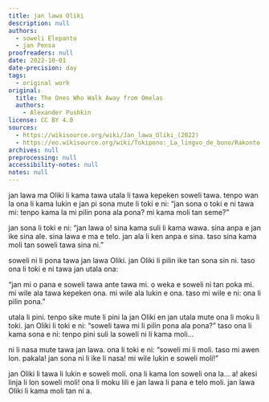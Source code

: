 ```yaml
---
title: jan lawa Oliki
description: null
authors:
  - soweli Elepanto
  - jan Pensa
proofreaders: null
date: 2022-10-01
date-precision: day
tags:
  - original work
original:
  title: The Ones Who Walk Away from Omelas
  authors:
    - Alexander Pushkin
license: CC BY 4.0
sources:
  - https://wikisource.org/wiki/Jan_lawa_Oliki_(2022)
  - https://eo.wikisource.org/wiki/Tokipono:_La_lingvo_de_bono/Rakonto:_jan_lawa_Oliki
archives: null
preprocessing: null
accessibility-notes: null
notes: null
---
```


jan lawa ma Oliki li kama tawa utala li tawa kepeken soweli tawa. tenpo wan la ona li kama lukin e jan pi sona mute li toki e ni: “jan sona o toki e ni tawa mi: tenpo kama la mi pilin pona ala pona? mi kama moli tan seme?”

jan sona li toki e ni: “jan lawa o! sina kama suli li kama wawa. sina anpa e jan ike sina ale. sina lawa e ma e telo. jan ala li ken anpa e sina. taso sina kama moli tan soweli tawa sina ni.”

soweli ni li pona tawa jan lawa Oliki. jan Oliki li pilin ike tan sona sin ni. taso ona li toki e ni tawa jan utala ona:

“jan mi o pana e soweli tawa ante tawa mi. o weka e soweli ni tan poka mi. mi wile ala tawa kepeken ona. mi wile ala lukin e ona. taso mi wile e ni: ona li pilin pona.”

utala li pini. tenpo sike mute li pini la jan Oliki en jan utala mute ona li moku li toki. jan Oliki li toki e ni: “soweli tawa mi li pilin pona ala pona?” taso ona li kama sona e ni: tenpo pini suli la soweli ni li kama moli…

ni li nasa mute tawa jan lawa. ona li toki e ni: “soweli mi li moli. taso mi awen lon. pakala! jan sona ni li ike li nasa! mi wile lukin e soweli moli!”

jan Oliki li tawa li lukin e soweli moli. ona li kama lon soweli ona la… a! akesi linja li lon soweli moli! ona li moku lili e jan lawa li pana e telo moli. jan lawa Oliki li kama moli tan ni a.